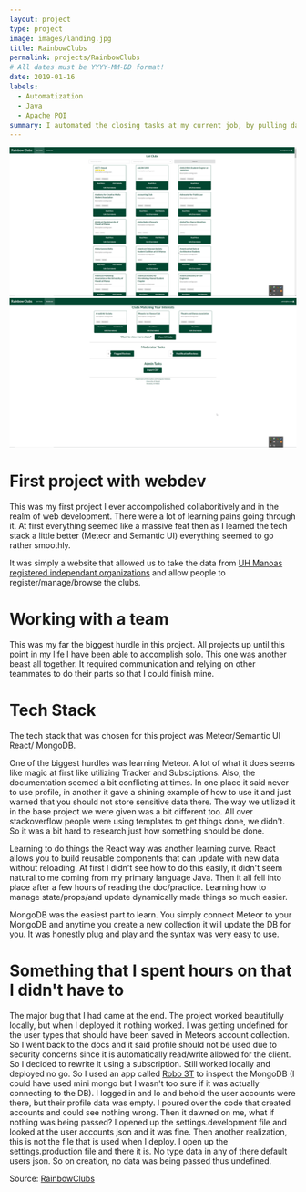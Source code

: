 ```yaml
---
layout: project
type: project
image: images/landing.jpg
title: RainbowClubs
permalink: projects/RainbowClubs
# All dates must be YYYY-MM-DD format!
date: 2019-01-16
labels:
  - Automatization
  - Java
  - Apache POI
summary: I automated the closing tasks at my current job, by pulling data from multiple excel documents using Apache POI
---
```


<div class="ui two column grid">

  <div class="ui column">
    <a href="../images/listclubs.png">
    <img class="ui massive image" src="../images/listclubs.png"/>
    </a>
  </div>
  
  <div class="ui column">
    <a href="../images/adminpage.png">
    <img class="ui massive image" src="../images/adminpage.png"/>
    </a>
  </div>
</div>

<h1>First project with webdev</h1>
This was my first project I ever accompolished collaboritively and in the realm of web development. There were a lot of learning pains going through it. At first everything seemed like a massive feat
then as I learned the tech stack a little better (Meteor and Semantic UI) everything seemed to go rather smoothly.

It was simply a website that allowed us to take the data from <a href="http://www.manoa.hawaii.edu/studentlife/studentorg/rio.php">UH Manoas registered independant organizations</a> and allow people to register/manage/browse the clubs.

<h1>Working with a team</h1>
This was my far the biggest hurdle in this project. All projects up until this point in my life I have been able to accomplish solo. This one was another beast all together. It required communication and relying on
other teammates to do their parts so that I could finish mine. 

<h1>Tech Stack</h1>
The tech stack that was chosen for this project was Meteor/Semantic UI React/ MongoDB. 

One of the biggest hurdles was learning Meteor. A lot of what it does seems like magic at first like utilizing Tracker and Subsciptions. Also, the documentation seemed a bit conflicting at times. In one place it said never to use profile, in another it gave a shining example of how to use it and just warned that you should not store sensitive data there. The way we utilized it in the base project we were given was a bit different too. All over stackoverflow people were using templates to get things done, we didn't. So it was a bit hard to research just how something should be done. 

Learning to do things the React way was another learning curve. React allows you to build reusable components that can update with new data without reloading. At first I didn't see how to do this easily, it didn't seem natural
to me coming from my primary language Java. Then it all fell into place after a few hours of reading the doc/practice. Learning how to manage state/props/and update dynamically made things so much easier.

MongoDB was the easiest part to learn. You simply connect Meteor to your MongoDB and anytime you create a new collection it will update the DB for you. It was honestly plug and play and the syntax was very easy to use.

<h1>Something that I spent hours on that I didn't have to</h1>
The major bug that I had came at the end. The project worked beautifully locally, but when I deployed it nothing worked. I was getting undefined for the user types that should have been saved in Meteors account collection. So I
went back to the docs and it said profile should not be used due to security concerns since it is automatically read/write allowed for the client. So I decided to rewrite it using a subscription. Still worked locally and deployed no go. So I used an app called <a href="https://robomongo.org">Robo 3T</a> to inspect the MongoDB (I could have used mini mongo but I wasn't too sure if it was actually connecting to the DB). I logged in and lo and behold the user accounts were there, but their profile data was empty. I poured over the code that created accounts and could see nothing wrong. Then it dawned on me, what if nothing was being passed? I opened up the settings.development file and looked at the user accounts json and it was fine. Then another realization, this is not the file that is used when I deploy. I open up the settings.production file and there it is. No type data in any of there default users json. So on creation, no data was being passed thus undefined.




Source: <a href="https://github.com/rainbowclubs/rainbowclubs"><i class="large github icon"></i>RainbowClubs</a>





